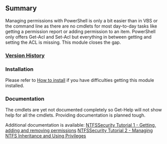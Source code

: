 ## Summary
Managing permissions with PowerShell is only a bit easier than in VBS or the command line as there are no cmdlets for most day-to-day tasks like getting a permission report or adding permission to an item. PowerShell only offers Get-Acl and Set-Acl but everything in between getting and setting the ACL is missing. This module closes the gap.

### [Version History](https://github.com/raandree/NTFSSecurity/wiki/Version-History)

### Installation
Please refer to [How to install](https://github.com/raandree/NTFSSecurity/wiki/How-to-install) if you have difficulties getting this module installed.

### Documentation
The cmdlets are yet not documented completely so Get-Help will not show help for all the cmdlets. Providing documentation is planned tough.

Additional documentation is available:
[NTFSSecurity Tutorial 1 - Getting, adding and removing permissions](http://blogs.technet.com/b/fieldcoding/archive/2014/12/05/ntfssecurity-tutorial-1-getting-adding-and-removing-permissions.aspx)
[NTFSSecurity Tutorial 2 - Managing NTFS Inheritance and Using Privileges](http://blogs.technet.com/b/fieldcoding/archive/2014/12/05/ntfssecurity-tutorial-2-managing-ntfs-inheritance-and-using-privileges.aspx)
